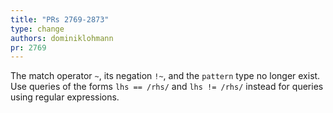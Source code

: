 ```yaml
---
title: "PRs 2769-2873"
type: change
authors: dominiklohmann
pr: 2769
---
```


The match operator `~`, its negation `!~`, and the `pattern` type no longer
exist. Use queries of the forms `lhs == /rhs/` and `lhs != /rhs/` instead for
queries using regular expressions.
